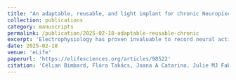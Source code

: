 ```yaml
---
title: "An adaptable, reusable, and light implant for chronic Neuropixels probes"
collection: publications
category: manuscripts
permalink: /publication/2025-02-18-adaptable-reusable-chronic
excerpt: 'Electrophysiology has proven invaluable to record neural activity, and the development of Neuropixels probes dramatically increased the number of recorded neurons. These probes are often implanted acutely, but acute recordings cannot be performed in freely moving animals and the recorded neurons cannot be tracked across days. To study key behaviors such as navigation, learning, and memory formation, the probes must be implanted chronically. An ideal chronic implant should (1) allow stable recordings of neurons for weeks;(2) allow reuse of the probes after explantation;(3) be light enough for use in mice. Here, we present the ‘Apollo Implant’, an open-source and editable device that meets these criteria and accommodates up to two Neuropixels 1.0 or 2.0 probes. The implant comprises a ‘payload’module which is attached to the probe and is recoverable, and a ‘docking’module which is cemented to the skull. The design is adjustable, making it easy to change the distance between probes, the angle of insertion, and the depth of insertion. We tested the implant across eight labs in head-fixed mice, freely moving mice, and freely moving rats. The number of neurons recorded across days was stable, even after repeated implantations of the same probe. The Apollo implant provides an inexpensive, lightweight, and flexible solution for reusable chronic Neuropixels recordings.'
date: 2025-02-18
venue: 'eLife'
paperurl: 'https://elifesciences.org/articles/98522'
citation: 'Célian Bimbard, Flóra Takács, Joana A Catarino, Julie MJ Fabre, Sukriti Gupta, Stephen C Lenzi, Maxwell D Melin, Nathanael O'Neill, Ivana Orsolic, Magdalena Robacha, James S Street, José M Gomes Teixeira, Simon Townsend, Enny H van Beest, Arthur M Zhang, Anne K Churchland, Chunyu A Duan, Kenneth D Harris, Dimitri Michael Kullmann, Gabriele Lignani, Zachary F Mainen, Troy W Margrie, Nathalie L Rochefort, Andrew Wikenheiser, Matteo Carandini, Philip Coen (2025). &quot;An adaptable, reusable, and light implant for chronic Neuropixels probes.&quot; <i>eLife</i>.'
---
```


